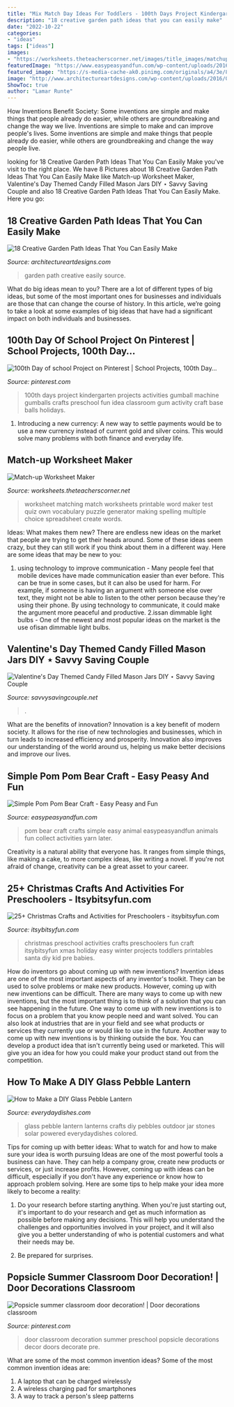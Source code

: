 ```yaml
---
title: "Mix Match Day Ideas For Toddlers - 100th Days Project Kindergarten Projects Activities Gumball Machine Gumballs Crafts Preschool Fun Idea Classroom Gum Activity Craft Base Balls Holidays"
description: "18 creative garden path ideas that you can easily make"
date: "2022-10-22"
categories:
- "ideas"
tags: ["ideas"]
images:
- "https://worksheets.theteacherscorner.net/images/title_images/matchup_og.png"
featuredImage: "https://www.easypeasyandfun.com/wp-content/uploads/2016/03/Cute-Pom-Pom-Bear-Craft.jpg"
featured_image: "https://s-media-cache-ak0.pinimg.com/originals/a4/3e/80/a43e8043a1caf60832a6415119a8e702.jpg"
image: "http://www.architectureartdesigns.com/wp-content/uploads/2016/05/3-25.jpg"
ShowToc: true
author: "Lamar Runte"
---
```



How Inventions Benefit Society: Some inventions are simple and make things that people already do easier, while others are groundbreaking and change the way we live.
Inventions are simple to make and can improve people's lives. Some inventions are simple and make things that people already do easier, while others are groundbreaking and change the way people live.

	

		
looking for 18 Creative Garden Path Ideas That You Can Easily Make you've visit to the right place. We have 8 Pictures about 18 Creative Garden Path Ideas That You Can Easily Make like Match-up Worksheet Maker, Valentine&#039;s Day Themed Candy Filled Mason Jars DIY ⋆ Savvy Saving Couple and also 18 Creative Garden Path Ideas That You Can Easily Make. Here you go:
		
    
## 18 Creative Garden Path Ideas That You Can Easily Make

<img loading=lazy src="http://www.architectureartdesigns.com/wp-content/uploads/2016/05/3-25.jpg" onerror="this.onerror=null;this.src='https://tse2.mm.bing.net/th?id=OIP.WtmwiaTytwS78vWLhlS9TAHaIX&amp;pid=15.1';" alt="18 Creative Garden Path Ideas That You Can Easily Make">

_Source: architectureartdesigns.com_

>garden path creative easily source. 

	

What do big ideas mean to you?
There are a lot of different types of big ideas, but some of the most important ones for businesses and individuals are those that can change the course of history. In this article, we’re going to take a look at some examples of big ideas that have had a significant impact on both individuals and businesses.

    
## 100th Day Of School Project On Pinterest | School Projects, 100th Day…

<img loading=lazy src="https://s-media-cache-ak0.pinimg.com/originals/a4/3e/80/a43e8043a1caf60832a6415119a8e702.jpg" onerror="this.onerror=null;this.src='https://tse2.mm.bing.net/th?id=OIP.rBSJR-EdHKn-KLGUWMGL-gHaKA&amp;pid=15.1';" alt="100th Day of school Project on Pinterest | School Projects, 100th Day…">

_Source: pinterest.com_

>100th days project kindergarten projects activities gumball machine gumballs crafts preschool fun idea classroom gum activity craft base balls holidays. 

	

1. Introducing a new currency: A new way to settle payments would be to use a new currency instead of current gold and silver coins. This would solve many problems with both finance and everyday life.

    
## Match-up Worksheet Maker

<img loading=lazy src="https://worksheets.theteacherscorner.net/images/title_images/matchup_og.png" onerror="this.onerror=null;this.src='https://tse3.mm.bing.net/th?id=OIP.kgVsFzNLqGHyRqCQM-dedQHaFh&amp;pid=15.1';" alt="Match-up Worksheet Maker">

_Source: worksheets.theteacherscorner.net_

>worksheet matching match worksheets printable word maker test quiz own vocabulary puzzle generator making spelling multiple choice spreadsheet create words. 

	

Ideas: What makes them new?
There are endless new ideas on the market that people are trying to get their heads around. Some of these ideas seem crazy, but they can still work if you think about them in a different way. Here are some ideas that may be new to you: 
1. using technology to improve communication - Many people feel that mobile devices have made communication easier than ever before. This can be true in some cases, but it can also be used for harm. For example, if someone is having an argument with someone else over text, they might not be able to listen to the other person because they're using their phone. By using technology to communicate, it could make the argument more peaceful and productive. 
2.issan dimmable light bulbs - One of the newest and most popular ideas on the market is the use ofisan dimmable light bulbs.

    
## Valentine&#039;s Day Themed Candy Filled Mason Jars DIY ⋆ Savvy Saving Couple

<img loading=lazy src="https://www.savvysavingcouple.net/wp-content/uploads/2015/01/candy-filled-mason-jar.jpg" onerror="this.onerror=null;this.src='https://tse3.mm.bing.net/th?id=OIP.CU7dvK7p14VfhXwG5dDbqQHaLH&amp;pid=15.1';" alt="Valentine&#039;s Day Themed Candy Filled Mason Jars DIY ⋆ Savvy Saving Couple">

_Source: savvysavingcouple.net_

>. 

	

What are the benefits of innovation?
Innovation is a key benefit of modern society. It allows for the rise of new technologies and businesses, which in turn leads to increased efficiency and prosperity. Innovation also improves our understanding of the world around us, helping us make better decisions and improve our lives.

    
## Simple Pom Pom Bear Craft - Easy Peasy And Fun

<img loading=lazy src="https://www.easypeasyandfun.com/wp-content/uploads/2016/03/Cute-Pom-Pom-Bear-Craft.jpg" onerror="this.onerror=null;this.src='https://tse3.mm.bing.net/th?id=OIP.MleVa9TOn7AMDz5T4S_4ZwHaLo&amp;pid=15.1';" alt="Simple Pom Pom Bear Craft - Easy Peasy and Fun">

_Source: easypeasyandfun.com_

>pom bear craft crafts simple easy animal easypeasyandfun animals fun collect activities yarn later. 

	

Creativity is a natural ability that everyone has. It ranges from simple things, like making a cake, to more complex ideas, like writing a novel. If you're not afraid of change, creativity can be a great asset to your career.

    
## 25+ Christmas Crafts And Activities For Preschoolers - Itsybitsyfun.com

<img loading=lazy src="https://itsybitsyfun.com/wp-content/uploads/2014/11/5860183_orig.jpg" onerror="this.onerror=null;this.src='https://tse2.mm.bing.net/th?id=OIP.Ftb1keeHQSOB5QNox2zEVAHaLH&amp;pid=15.1';" alt="25+ Christmas Crafts and Activities for Preschoolers - itsybitsyfun.com">

_Source: itsybitsyfun.com_

>christmas preschool activities crafts preschoolers fun craft itsybitsyfun xmas holiday easy winter projects toddlers printables santa diy kid pre babies. 

	

How do inventors go about coming up with new inventions?
Invention ideas are one of the most important aspects of any inventor's toolkit. They can be used to solve problems or make new products. However, coming up with new inventions can be difficult. There are many ways to come up with new inventions, but the most important thing is to think of a solution that you can see happening in the future.
One way to come up with new inventions is to focus on a problem that you know people need and want solved. You can also look at industries that are in your field and see what products or services they currently use or would like to use in the future. Another way to come up with new inventions is by thinking outside the box. You can develop a product idea that isn't currently being used or marketed. This will give you an idea for how you could make your product stand out from the competition.

    
## How To Make A DIY Glass Pebble Lantern

<img loading=lazy src="http://everydaydishes.com/wp-content/uploads/2015/03/glass-pebble-lantern-everydaydishes_com-H.jpg" onerror="this.onerror=null;this.src='https://tse4.mm.bing.net/th?id=OIP.fpeYafptQEauCv7aD7EODgHaE3&amp;pid=15.1';" alt="How to Make a DIY Glass Pebble Lantern">

_Source: everydaydishes.com_

>glass pebble lantern lanterns crafts diy pebbles outdoor jar stones solar powered everydaydishes colored. 

	

Tips for coming up with better ideas: What to watch for and how to make sure your idea is worth pursuing
Ideas are one of the most powerful tools a business can have. They can help a company grow, create new products or services, or just increase profits. However, coming up with ideas can be difficult, especially if you don't have any experience or know how to approach problem solving. Here are some tips to help make your idea more likely to become a reality:
1. Do your research before starting anything. When you're just starting out, it's important to do your research and get as much information as possible before making any decisions. This will help you understand the challenges and opportunities involved in your project, and it will also give you a better understanding of who is potential customers and what their needs may be.

2. Be prepared for surprises.

    
## Popsicle Summer Classroom Door Decoration! | Door Decorations Classroom

<img loading=lazy src="https://i.pinimg.com/736x/28/ed/e6/28ede6ce361c7db24edc9ebe4378acc0.jpg" onerror="this.onerror=null;this.src='https://tse1.mm.bing.net/th?id=OIP.ZHgoVtpRD_ga00y5uMXrGwHaJ3&amp;pid=15.1';" alt="Popsicle summer classroom door decoration! | Door decorations classroom">

_Source: pinterest.com_

>door classroom decoration summer preschool popsicle decorations decor doors decorate pre. 

	

What are some of the most common invention ideas?
Some of the most common invention ideas are: 
1. A laptop that can be charged wirelessly
2. A wireless charging pad for smartphones
3. A way to track a person's sleep patterns

